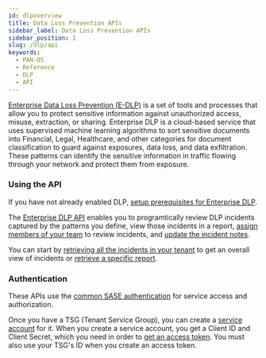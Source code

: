 ```yaml
---
id: dlpoverview
title: Data Loss Prevention APIs
sidebar_label: Data Loss Prevention APIs
sidebar_position: 1
slug: /dlp/api
keywords:
  - PAN-OS
  - Reference
  - DLP
  - API
---
```


[Enterprise Data Loss Prevention (E-DLP)](https://www.paloaltonetworks.com/network-security/enterprise-data-loss-prevention) is a set of tools and processes that allow you to protect sensitive information against unauthorized access, misuse, extraction, or sharing.
Enterprise DLP is a cloud-based service that uses supervised machine learning algorithms to sort sensitive documents into Financial, Legal, Healthcare, and other categories for document classification to guard against exposures, data loss, and data exfiltration. These patterns can identify the sensitive information in traffic flowing through your network and protect them from exposure. 


### Using the API

If you have not already enabled DLP, [setup prerequisites for Enterprise DLP](https://docs.paloaltonetworks.com/enterprise-dlp/enterprise-dlp-admin/enterprise-dlp-overview/setup-prerequisites-for-enterprise-dlp).

The [Enterprise DLP API](https://docs.paloaltonetworks.com/enterprise-dlp/enterprise-dlp-api/enterprise-dlp-api-overview/get-started-with-enterprise-dlp-api) enables you to programtically review DLP incidents captured by the patterns you define, view those incidents in a report, [assign members of your team](/dlp/api/put-v-1-api-incidents-incidentid-assignee/) to review incidents, and [update the incident notes](dlp/api/put-v-1-api-incidents-incidentid-notes/). 

You can start by [retrieving all the incidents in your tenant](/dlp/api/get-v-2-api-incidents/) to get an overall view of incidents or [retrieve a specific report](/dlp/api/put-v-1-api-incidents-incidentid-notes/).



### Authentication

These APIs use the [common SASE authentication](/sase/docs/getstarted) for service access and authorization.

Once you have a TSG (Tenant Service Group), you can create a [service account](/sase/docs/service-accounts) for it.
When you create a service account, you get a Client ID and Client Secret, which you need in order to
[get an access token](/sase/api/auth/post-auth-v-1-oauth-2-access-token).
You must also use your TSG's ID when you create an access token.

